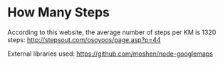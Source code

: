 # How Many Steps

According to this website, the average number of steps per KM is 1320 steps:
http://stepsout.com/osoyoos/page.asp?p=44

External libraries used: 
https://github.com/moshen/node-googlemaps
